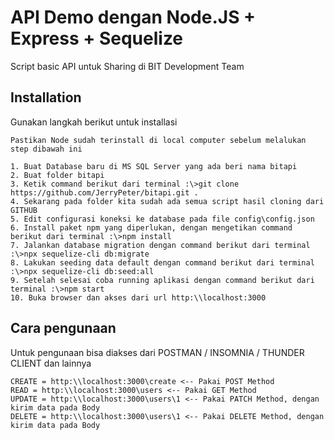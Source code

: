 # API Demo dengan Node.JS + Express + Sequelize

Script basic API untuk Sharing di BIT Development Team

## Installation

Gunakan langkah berikut untuk installasi

```textile
Pastikan Node sudah terinstall di local computer sebelum melalukan step dibawah ini

1. Buat Database baru di MS SQL Server yang ada beri nama bitapi
2. Buat folder bitapi
3. Ketik command berikut dari terminal :\>git clone https://github.com/JerryPeter/bitapi.git . 
4. Sekarang pada folder kita sudah ada semua script hasil cloning dari GITHUB
5. Edit configurasi koneksi ke database pada file config\config.json
6. Install paket npm yang diperlukan, dengan mengetikan command berikut dari terminal :\>npm install
7. Jalankan database migration dengan command berikut dari terminal :\>npx sequelize-cli db:migrate
8. Lakukan seeding data default dengan command berikut dari terminal :\>npx sequelize-cli db:seed:all
9. Setelah selesai coba running aplikasi dengan command berikut dari terminal :\>npm start
10. Buka browser dan akses dari url http:\\localhost:3000
```

## Cara pengunaan

Untuk pengunaan bisa diakses dari POSTMAN / INSOMNIA / THUNDER CLIENT dan lainnya

```textile
CREATE = http:\\localhost:3000\create <-- Pakai POST Method
READ = http:\\localhost:3000\users <-- Pakai GET Method
UPDATE = http:\\localhost:3000\users\1 <-- Pakai PATCH Method, dengan kirim data pada Body
DELETE = http:\\localhost:3000\users\1 <-- Pakai DELETE Method, dengan kirim data pada Body
```